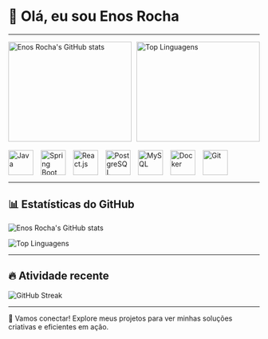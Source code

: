# 👋 Olá, eu sou Enos Rocha
---

<div style="display: grid; grid-template-columns: 1fr 1fr; gap: 10px; align-items: start;">
  <img src="https://github-readme-stats.vercel.app/api?username=EnosRocha&show_icons=true&theme=radical" alt="Enos Rocha's GitHub stats" style="height: 200px; width: 100%; object-fit: cover;"/>
  <img src="https://github-readme-stats.vercel.app/api/top-langs/?username=EnosRocha&layout=compact&theme=radical" alt="Top Linguagens" style="height: 200px; width: 100%; object-fit: cover;"/>
</div>

<br>

<div style="display: flex; gap: 15px; flex-wrap: wrap; justify-content: flex-start;">
  <img src="https://cdn.jsdelivr.net/gh/devicons/devicon/icons/java/java-original.svg" width="50" height="50" title="Java"/>
  <img src="https://cdn.jsdelivr.net/gh/devicons/devicon/icons/spring/spring-original.svg" width="50" height="50" title="Spring Boot"/>
  <img src="https://cdn.jsdelivr.net/gh/devicons/devicon/icons/react/react-original.svg" width="50" height="50" title="React.js"/>
  <img src="https://cdn.jsdelivr.net/gh/devicons/devicon/icons/postgresql/postgresql-original.svg" width="50" height="50" title="PostgreSQL"/>
  <img src="https://cdn.jsdelivr.net/gh/devicons/devicon/icons/mysql/mysql-original.svg" width="50" height="50" title="MySQL"/>
  <img src="https://cdn.jsdelivr.net/gh/devicons/devicon/icons/docker/docker-original.svg" width="50" height="50" title="Docker"/>
  <img src="https://cdn.jsdelivr.net/gh/devicons/devicon/icons/git/git-original.svg" width="50" height="50" title="Git"/>
</div>

---

## 📊 Estatísticas do GitHub

![Enos Rocha's GitHub stats](https://github-readme-stats.vercel.app/api?username=EnosRocha&show_icons=true&theme=radical)

![Top Linguagens](https://github-readme-stats.vercel.app/api/top-langs/?username=EnosRocha&layout=compact&theme=radical)

---

## 🔥 Atividade recente

![GitHub Streak](https://github-readme-streak-stats.herokuapp.com/?user=EnosRocha&theme=radical)

---

🌟 Vamos conectar! Explore meus projetos para ver minhas soluções criativas e eficientes em ação.
